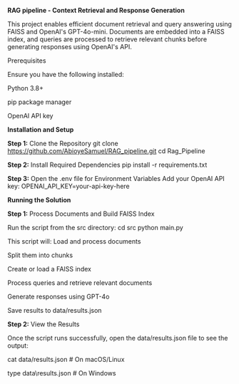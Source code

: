 **RAG pipeline - Context Retrieval and Response Generation**

This project enables efficient document retrieval and query answering using FAISS and OpenAI's GPT-4o-mini. Documents are embedded into a FAISS index, and queries are processed to retrieve relevant chunks before generating responses using OpenAI's API.

Prerequisites

Ensure you have the following installed:

Python 3.8+

pip package manager

OpenAI API key


**Installation and Setup**

**Step 1:** Clone the Repository
git clone https://github.com/AbioyeSamuel/RAG_pipeline.git
cd Rag_Pipeline

**Step 2:** Install Required Dependencies
pip install -r requirements.txt

**Step 3:** Open the .env file for Environment Variables
Add your OpenAI API key:
OPENAI_API_KEY=your-api-key-here

**Running the Solution**

**Step 1:** Process Documents and Build FAISS Index

Run the script from the src directory: 
cd src
python main.py

This script will:
Load and process documents

Split them into chunks

Create or load a FAISS index

Process queries and retrieve relevant documents

Generate responses using GPT-4o

Save results to data/results.json

**Step 2:** View the Results

Once the script runs successfully, open the data/results.json file to see the output:

cat data/results.json  # On macOS/Linux

type data\results.json  # On Windows
